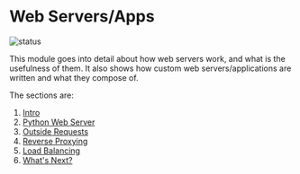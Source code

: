 # Web Servers/Apps
![status](https://img.shields.io/badge/status-stable-green)

This module goes into detail about how web servers work, and what is the usefulness of them. It also shows how custom web servers/applications are written and what they compose of.

The sections are:

1. [Intro](0-intro.md)
2. [Python Web Server](1-python-web-server.md)
3. [Outside Requests](2-outside-requests.md)
4. [Reverse Proxying](3-reverse-proxying.md)
5. [Load Balancing](4-load-balancing.md)
6. [What's Next?](conclusion.md)